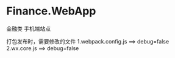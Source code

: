 # Finance.WebApp
金融类 手机端站点

打包发布时，需要修改的文件
    1.webpack.config.js ==> debug=false
    2.wx.core.js ==> debug=false
